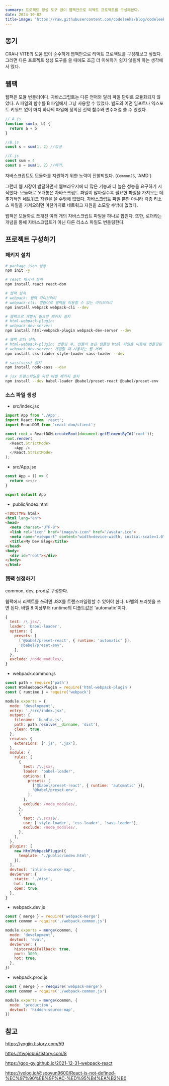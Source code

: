 ```yaml
---
summary: 프로젝트 생성 도구 없이 웹팩만으로 리액트 프로젝트를 구성해본다.
date: 2024-10-02
title-image: 'https://raw.githubusercontent.com/codeleeks/blog/codeleeks-images/react/react%20%EC%99%84%EB%B2%BD%20%EC%A0%95%EB%A6%AC/title.png'
---
```

## 동기

CRA나 VITE의 도움 없이 순수하게 웹팩만으로 리액트 프로젝트를 구성해보고 싶었다.
그러면 다른 프로젝트 생성 도구를 쓸 때에도 조금 더 이해하기 쉽지 않을까 하는 생각에서 였다.

## 웹팩

웹팩은 모듈 번들러이다.
자바스크립트는 다른 언어와 달리 파일 단위로 모듈화되지 않았다.
A 파일의 함수를 B 파일에서 그냥 사용할 수 있었다.
별도의 어떤 임포트나 익스포트 키워드 없이 마치 하나의 파일에 정의된 전역 함수와 변수처럼 쓸 수 있었다.

```js
// A.js
function sum(a, b) {
  return a + b
}

//B.js
const s = sum(1, 2) //성공

//C.js
const sum = 4
const s = sum(1, 2) //에러.
```

자바스크립트도 모듈화를 지원하기 위한 노력이 진핻되었다. (`CommonJS`, 'AMD`)

그런데 웹 시장이 발달하면서 웹브라우저에 더 많은 기능과 더 높은 성능을 요구하기 시작했다.
모듈화로 쪼개놓은 자바스크립트 파일이 많아질수록 필요한 파일을 가져오는 데 추가적인 네트워크 자원을 쓸 수밖에 없었다.
자바스크립트 파일 뿐만 아니라 각종 리소스 파일을 가져오려면 마찬가지로 네트워크 자원을 소모할 수밖에 없었다.

웹팩은 모듈화로 쪼개진 여러 개의 자바스크립트 파일을 하나로 합친다.
또한, 로더라는 개념을 통해 자바스크립트가 아닌 다른 리소스 파일도 번들링한다.

## 프로젝트 구성하기

### 패키지 설치

```bash
# package.json 생성
npm init -y

# react 패키지 설치
npm install react react-dom

# 웹팩 설치
# webpack: 웹팩 라이브러리
# webpack-cli: 명령어로 웹팩을 이용할 수 있는 라이브러리
npm install webpack webpack-cli --dev

# 웹팩으로 개발시 필요한 패키지 설치
# html-webpack-plugin:
# webpack-dev-server: 
npm install html-webpack-plugin webpack-dev-server --dev

# 웹팩 로더 설치.
# html-webpack-plugin: 번들링 후, 만들어 놓은 템플릿 html 파일을 이용해 번들링된 js를 import(<script type="module" src="./dist/about.bundle.js"></script>)하는 html 파일을 새로 만들어서 output 디렉터리에 생성
# webpack-dev-server: 개발할 때 사용하는 웹 서버
npm install css-loader style-loader sass-loader --dev

# sass(scss) 설치
npm install node-sass --dev

# jsx 트랜스파일을 위한 바벨 패키지 설치
npm install --dev babel-loader @babel/preset-react @babel/preset-env
```

### 소스 파일 생성

- src/index.jsx
```js
import App from './App';
import React from 'react';
import ReactDOM from 'react-dom/client';

const root = ReactDOM.createRoot(document.getElementById('root'));
root.render(
  <React.StrictMode>
    <App />
  </React.StrictMode>
);
```

- src/App.jsx
```js
const App = () => {
  return <></>
}

export default App

```

- public/index.html
```html
<!DOCTYPE html>
<html lang="en">
<head>
  <meta charset="UTF-8">
  <link rel="icon" href="image/x-icon" href="/avatar.ico">
  <meta name="viewport" content="width=device-width, initial-scale=1.0">
  <title>My Dev Blog</title>
</head>
<body>
  <div id="root"></div>
</body>
</html>
```

### 웹팩 설정하기

common, dev, prod로 구성한다.

웹팩에서 리액트를 쓰려면 JSX를 트랜스파일링할 수 있어야 한다.
바벨의 프리셋을 쓰면 된다.
바벨 8 이상부터 runtime의 디폴트값은 'automatic'이다.

```js
{
  test: /\.jsx/,
  loader: 'babel-loader',
  options: {
    presets: [
      ['@babel/preset-react', { runtime: 'automatic' }],
      '@babel/preset-env',
    ],
  },
  exclude: /node_modules/,
}
```

- webpack.common.js
```js
const path = require('path')
const HtmlWebpackPlugin = require('html-webpack-plugin')
const { runtime } = require('webpack')

module.exports = {
  mode: 'development',
  entry: './src/index.jsx',
  output: {
    filename: 'bundle.js',
    path: path.resolve(__dirname, 'dist'),
    clean: true,
  },
  resolve: {
    extensions: ['.js', '.jsx'],
  },
  module: {
    rules: [
      {
        test: /\.jsx/,
        loader: 'babel-loader',
        options: {
          presets: [
            ['@babel/preset-react', { runtime: 'automatic' }],
            '@babel/preset-env',
          ],
        },
        exclude: /node_modules/,
      },
      {
        test: /\.scss$/,
        use: ['style-loader', 'css-loader', 'sass-loader'],
        exclude: /node_modules/,
      },
    ],
  },
  plugins: [
    new HtmlWebpackPlugin({
      template: './public/index.html',
    }),
  ],
  devtool: 'inline-source-map',
  devServer: {
    static: './dist',
    hot: true,
    open: true,
  },
}

```

- webpack.dev.js
```js
const { merge } = require('webpack-merge')
const common = require('./webpack.common.js')

module.exports = merge(common, {
  mode: 'development',
  devtool: 'eval',
  devServer: {
    historyApiFallback: true,
    port: 3000,
    hot: true,
  },
})

```

- webpack.prod.js
```js
const { merge } = reequire('webpack-merge')
const common = require('./webpack-common.js')

module.exports = merge(common, {
  mode: 'production',
  devtool: 'hidden-source-map',
})

```

## 참고

https://yogjin.tistory.com/59

https://twojobui.tistory.com/8

https://goo-gy.github.io/2021-12-31-webpack-react

https://velog.io/@sooyun9600/React-is-not-defined-%EC%97%90%EB%9F%AC-%ED%95%B4%EA%B2%B0

